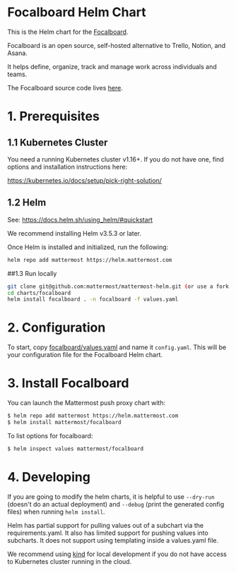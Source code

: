 Focalboard Helm Chart
====================================================

This is the Helm chart for the [Focalboard](https://www.focalboard.com/).

Focalboard is an open source, self-hosted alternative to Trello, Notion, and Asana.

It helps define, organize, track and manage work across individuals and teams.


The Focalboard source code lives [here](https://github.com/mattermost/focalboard).

# 1. Prerequisites

## 1.1 Kubernetes Cluster

You need a running Kubernetes cluster v1.16+. If you do not have one, find options and installation instructions here:

https://kubernetes.io/docs/setup/pick-right-solution/

## 1.2 Helm

See: https://docs.helm.sh/using_helm/#quickstart

We recommend installing Helm v3.5.3 or later.

Once Helm is installed and initialized, run the following:

```bash
helm repo add mattermost https://helm.mattermost.com
```

##1.3 Run locally
```bash
git clone git@github.com:mattermost/mattermost-helm.git (or use a fork of yours)
cd charts/focalboard
helm install focalboard . -n focalboard -f values.yaml
```
# 2. Configuration

To start, copy [focalboard/values.yaml](https://github.com/mattermost/mattermost-helm/blob/master/charts/focalboard/values.yaml) and name it `config.yaml`. This will be your configuration file for the Focalboard Helm chart.

# 3. Install Focalboard

You can launch the Mattermost push proxy chart with:
```bash
$ helm repo add mattermost https://helm.mattermost.com
$ helm install mattermost/focalboard
```

To list options for focalboard:

```bash
$ helm inspect values mattermost/focalboard
```

# 4. Developing

If you are going to modify the helm charts, it is helpful to use `--dry-run` (doesn't do an actual deployment) and `--debug` (print the generated config files) when running `helm install`.

Helm has partial support for pulling values out of a subchart via the requirements.yaml. It also has limited support for pushing values into subcharts. It does not support using templating inside a values.yaml file.

We recommend using [kind](https://github.com/kubernetes-sigs/kind) for local development if you do not have access to Kubernetes cluster running in the cloud.